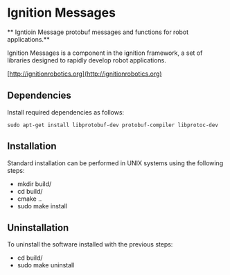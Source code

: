 # Ignition Messages

** Igntioin Message protobuf messages and functions for robot applications.**

Ignition Messages is a component in the ignition framework, a set
of libraries designed to rapidly develop robot applications.

  [http://ignitionrobotics.org](http://ignitionrobotics.org)

## Dependencies

Install required dependencies as follows:

    sudo apt-get install libprotobuf-dev protobuf-compiler libprotoc-dev

## Installation

Standard installation can be performed in UNIX systems using the following
steps:

 - mkdir build/
 - cd build/
 - cmake ..
 - sudo make install

## Uninstallation

To uninstall the software installed with the previous steps:

 - cd build/
 - sudo make uninstall
